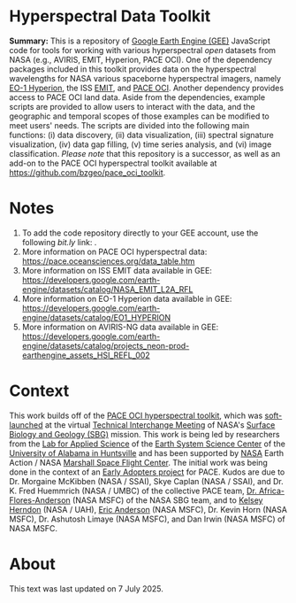# Hyperspectral Data Toolkit
**Summary:** This is a repository of [Google Earth Engine (GEE)](https://code.earthengine.google.com) JavaScript code for tools for working with various hyperspectral *open* datasets from NASA (e.g., AVIRIS, EMIT, Hyperion, PACE OCI). One of the dependency packages included in this toolkit provides data on the hyperspectral wavelengths for NASA various spaceborne hyperspectral imagers, namely [EO-1 Hyperion](https://developers.google.com/earth-engine/datasets/catalog/EO1_HYPERION), the ISS [EMIT](https://developers.google.com/earth-engine/datasets/catalog/NASA_EMIT_L2A_RFL), and [PACE OCI](https://pace.oceansciences.org/oci.htm). Another dependency provides access to PACE OCI land data. Aside from the dependencies, example scripts are provided to allow users to interact with the data, and the geographic and temporal scopes of those examples can be modified to meet users' needs. The scripts are divided into the following main functions: (i) data discovery, (ii) data visualization, (iii) spectral signature visualization, (iv) data gap filling, (v) time series analysis, and (vi) image classification.  *Please note* that this repository is a successor, as well as an add-on to the PACE OCI hyperspectral toolkit available at https://github.com/bzgeo/pace_oci_toolkit.

# Notes
1. To add the code repository directly to your GEE account, use the following *bit.ly* link: .
2. More information on PACE OCI hyperspectral data: https://pace.oceansciences.org/data_table.htm
3. More information on ISS EMIT data available in GEE: https://developers.google.com/earth-engine/datasets/catalog/NASA_EMIT_L2A_RFL
4. More information on EO-1 Hyperion data available in GEE: https://developers.google.com/earth-engine/datasets/catalog/EO1_HYPERION
5. More information on AVIRIS-NG data available in GEE: https://developers.google.com/earth-engine/datasets/catalog/projects_neon-prod-earthengine_assets_HSI_REFL_002

# Context
This work builds off of the [PACE OCI hyperspectral toolkit](https://github.com/bzgeo/pace_oci_toolkit), which was [soft-launched](https://bit.ly/sbg_tim_2025_pace_tk) at the virtual [Technical Interchange Meeting](https://sbg.jpl.nasa.gov/news-events/sbg-sa-tim-2025) of NASA's [Surface Biology and Geology (SBG)](https://sbg.jpl.nasa.gov/) mission. This work is being led by researchers from the [Lab for Applied Science](https://www.uah.edu/essc/laboratory-for-applied-science) of the [Earth System Science Center](https://www.uah.edu/essc) of the [University of Alabama in Huntsville](https://www.uah.edu/) and has been supported by [NASA](https://www.nasa.gov) Earth Action / NASA [Marshall Space Flight Center](https://www.nasa.gov/marshall/). The initial work was being done in the context of an [Early Adopters project](https://pace.oceansciences.org/people_ea.htm?id=127) for PACE. Kudos are due to Dr. Morgaine McKibben (NASA / SSAI), Skye Caplan (NASA / SSAI), and Dr. K. Fred Huemmrich (NASA / UMBC) of the collective PACE team, [Dr. Africa-Flores-Anderson](https://github.com/africaf) (NASA MSFC) of the NASA SBG team, and to [Kelsey Herndon](https://github.com/herndk1) (NASA / UAH), [Eric Anderson](https://github.com/andersoner) (NASA MSFC), Dr. Kevin Horn (NASA MSFC), Dr. Ashutosh Limaye (NASA MSFC), and Dan Irwin (NASA MSFC) of NASA MSFC.

# About
This text was last updated on 7 July 2025.
